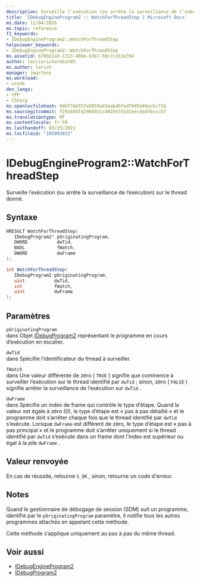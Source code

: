 ```yaml
---
description: Surveille l’exécution (ou arrête la surveillance de l’exécution) sur le thread donné.
title: 'IDebugEngineProgram2 :: WatchForThreadStep | Microsoft Docs'
ms.date: 11/04/2016
ms.topic: reference
f1_keywords:
- IDebugEngineProgram2::WatchForThreadStep
helpviewer_keywords:
- IDebugEngineProgram2::WatchForThreadStep
ms.assetid: b70922a3-1313-409a-b3b7-50c7cd13e394
author: leslierichardson95
ms.author: lerich
manager: jmartens
ms.workload:
- vssdk
dev_langs:
- CPP
- CSharp
ms.openlocfilehash: 9ddf7de557a5059a83aabdbfad7045e8dacbc71b
ms.sourcegitcommit: f2916d8fd296b92cc402597d1d1eecda4f6cccbf
ms.translationtype: MT
ms.contentlocale: fr-FR
ms.lasthandoff: 03/25/2021
ms.locfileid: "105093832"
---
```

# <a name="idebugengineprogram2watchforthreadstep"></a>IDebugEngineProgram2::WatchForThreadStep
Surveille l’exécution (ou arrête la surveillance de l’exécution) sur le thread donné.

## <a name="syntax"></a>Syntaxe

```cpp
HRESULT WatchForThreadStep( 
   IDebugProgram2* pOriginatingProgram,
   DWORD           dwTid,
   BOOL            fWatch,
   DWORD           dwFrame
);
```

```csharp
int WatchForThreadStep( 
   IDebugProgram2 pOriginatingProgram,
   uint           dwTid,
   int            fWatch,
   uint           dwFrame
);
```

## <a name="parameters"></a>Paramètres
`pOriginatingProgram`\
dans Objet [IDebugProgram2](../../../extensibility/debugger/reference/idebugprogram2.md) représentant le programme en cours d’exécution en escalier.

`dwTid`\
dans Spécifie l’identificateur du thread à surveiller.

`fWatch`\
dans Une valeur différente de zéro ( `TRUE` ) signifie que commence à surveiller l’exécution sur le thread identifié par `dwTid` ; sinon, zéro ( `FALSE` ) signifie arrêter la surveillance de l’exécution sur `dwTid` .

`dwFrame`\
dans Spécifie un index de frame qui contrôle le type d’étape. Quand la valeur est égale à zéro (0), le type d’étape est « pas à pas détaillé » et le programme doit s’arrêter chaque fois que le thread identifié par `dwTid` s’exécute. Lorsque `dwFrame` est différent de zéro, le type d’étape est « pas à pas principal » et le programme doit s’arrêter uniquement si le thread identifié par `dwTid` s’exécute dans un frame dont l’index est supérieur ou égal à la pile `dwFrame` .

## <a name="return-value"></a>Valeur renvoyée
 En cas de réussite, retourne `S_OK` , sinon, retourne un code d'erreur.

## <a name="remarks"></a>Notes
 Quand le gestionnaire de débogage de session (SDM) suit un programme, identifié par le `pOriginatingProgram` paramètre, il notifie tous les autres programmes attachés en appelant cette méthode.

 Cette méthode s’applique uniquement au pas à pas du même thread.

## <a name="see-also"></a>Voir aussi
- [IDebugEngineProgram2](../../../extensibility/debugger/reference/idebugengineprogram2.md)
- [IDebugProgram2](../../../extensibility/debugger/reference/idebugprogram2.md)
